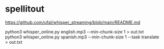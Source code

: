 # spellitout

https://github.com/ufal/whisper_streaming/blob/main/README.md

python3 whisper_online.py english.mp3 --min-chunk-size 1 > out.txt
python3 whisper_online.py spanish.mp3 --min-chunk-size 1 --task translate > out.txt
